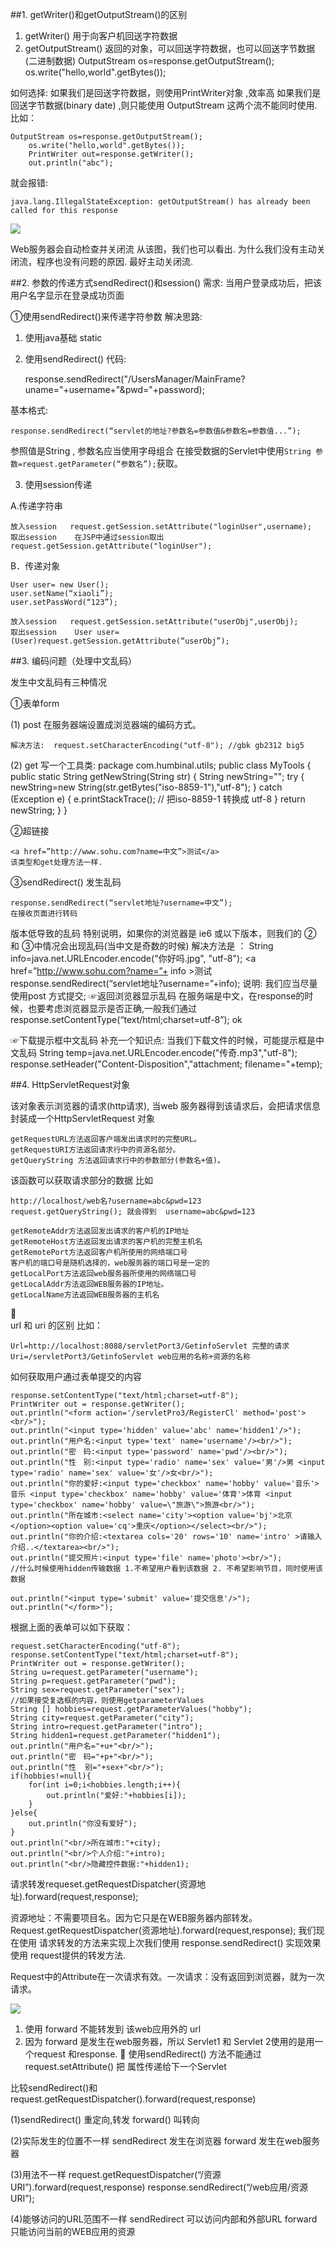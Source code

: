 ##1. getWriter()和getOutputStream()的区别

1.	getWriter() 用于向客户机回送字符数据
2.	getOutputStream() 返回的对象，可以回送字符数据，也可以回送字节数据(二进制数据)
	OutputStream os=response.getOutputStream();
	os.write("hello,world".getBytes());

如何选择:
如果我们是回送字符数据，则使用PrintWriter对象 ,效率高
如果我们是回送字节数据(binary date) ,则只能使用 OutputStream
这两个流不能同时使用.
比如：
	
	OutputStream os=response.getOutputStream();
		os.write("hello,world".getBytes());
		PrintWriter out=response.getWriter();
		out.println("abc");
		
就会报错:

	java.lang.IllegalStateException: getOutputStream() has already been called for this response

![](images/printWriter&outputStream.png)

Web服务器会自动检查并关闭流
从该图，我们也可以看出. 为什么我们没有主动关闭流，程序也没有问题的原因.
最好主动关闭流.

##2. 参数的传递方式sendRedirect()和session()
需求: 当用户登录成功后，把该用户名字显示在登录成功页面

①使用sendRedirect()来传递字符参数
解决思路:
1. 使用java基础 static

2. 使用sendRedirect()
代码:

	response.sendRedirect("/UsersManager/MainFrame?uname="+username+"&pwd="+password);
	
基本格式:

	response.sendRedirect(“servlet的地址?参数名=参数值&参数名=参数值...”);

参照值是String , 参数名应当使用字母组合
在接受数据的Servlet中使用`String 参数=request.getParameter(“参数名”);`获取。

3. 使用session传递

A.传递字符串

	放入session   request.getSession.setAttribute("loginUser",username); 
	取出session	 在JSP中通过session取出 request.getSession.getAttribute("loginUser");
	
B．传递对象

	User user= new User();
	user.setName(“xiaoli”);
	user.setPassWord(“123”);

	放入session   request.getSession.setAttribute("userObj",userObj); 
	取出session	 User user=(User)request.getSession.getAttribute(“userObj”);

##3. 编码问题（处理中文乱码）

发生中文乱码有三种情况

①表单form 

(1)	post
	在服务器端设置成浏览器端的编码方式。
	
	解决方法:  request.setCharacterEncoding("utf-8"); //gbk gb2312 big5

(2)	get
写一个工具类:
	package com.humbinal.utils;
	public class MyTools {
		public static String getNewString(String str) {
			String newString="";
			try {
				newString=new String(str.getBytes("iso-8859-1"),"utf-8");
			} catch (Exception e) {
				e.printStackTrace();
				// 把iso-8859-1 转换成 utf-8
			} 
			return newString;
		}
	}
	
②超链接

	<a href=”http://www.sohu.com?name=中文”>测试</a>
	该类型和get处理方法一样.

③sendRedirect() 发生乱码

	response.sendRedirect(“servlet地址?username=中文”); 
	在接收页面进行转码

版本低导致的乱码 
特别说明，如果你的浏览器是 ie6 或以下版本，则我们的 ② 和 ③中情况会出现乱码(当中文是奇数的时候)
解决方法是 ：
String info=java.net.URLEncoder.encode("你好吗.jpg", "utf-8");
<a href=”http://www.sohu.com?name=”+ info >测试</a>
response.sendRedirect(“servlet地址?username=”+info);
说明: 我们应当尽量使用post 方式提交;
☞返回浏览器显示乱码 
在服务端是中文，在response的时候，也要考虑浏览器显示是否正确,一般我们通过
response.setContentType(“text/html;charset=utf-8”); ok

☞下载提示框中文乱码
补充一个知识点: 当我们下载文件的时候，可能提示框是中文乱码 
String temp=java.net.URLEncoder.encode("传奇.mp3","utf-8");
response.setHeader("Content-Disposition","attachment; filename="+temp);

##4. HttpServletRequest对象

该对象表示浏览器的请求(http请求), 当web 服务器得到该请求后，会把请求信息封装成一个HttpServletRequest 对象
	
	getRequestURL方法返回客户端发出请求时的完整URL。
	getRequestURI方法返回请求行中的资源名部分。
	getQueryString 方法返回请求行中的参数部分(参数名+值)。
	
该函数可以获取请求部分的数据 比如

	http://localhost/web名?username=abc&pwd=123
	request.getQueryString(); 就会得到  username=abc&pwd=123

	getRemoteAddr方法返回发出请求的客户机的IP地址
	getRemoteHost方法返回发出请求的客户机的完整主机名
	getRemotePort方法返回客户机所使用的网络端口号
	客户机的端口号是随机选择的，web服务器的端口号是一定的
	getLocalPort方法返回web服务器所使用的网络端口号
	getLocalAddr方法返回WEB服务器的IP地址。
	getLocalName方法返回WEB服务器的主机名
	
url 和 uri 的区别
比如：

	Url=http://localhost:8088/servletPort3/GetinfoServlet 完整的请求
	Uri=/servletPort3/GetinfoServlet web应用的名称+资源的名称

如何获取用户通过表单提交的内容

	response.setContentType("text/html;charset=utf-8");
	PrintWriter out = response.getWriter();
	out.println("<form action='/servletPro3/RegisterCl' method='post'><br/>");
	out.println("<input type='hidden' value='abc' name='hidden1'/>");
	out.println("用户名:<input type='text' name='username'/><br/>");
	out.println("密　码:<input type='password' name='pwd'/><br/>");
	out.println("性　别:<input type='radio' name='sex' value='男'/>男 <input type='radio' name='sex' value='女'/>女<br/>");
	out.println("你的爱好:<input type='checkbox' name='hobby' value='音乐'>音乐 <input type='checkbox' name='hobby' value='体育'>体育 <input type='checkbox' name='hobby' value=\"旅游\">旅游<br/>");
	out.println("所在城市:<select name='city'><option value='bj'>北京</option><option value='cq'>重庆</option></select><br/>");
	out.println("你的介绍:<textarea cols='20' rows='10' name='intro' >请输入介绍..</textarea><br/>");
	out.println("提交照片:<input type='file' name='photo'><br/>");
	//什么时候使用hidden传输数据 1.不希望用户看到该数据 2. 不希望影响节目，同时使用该数据
	
	out.println("<input type='submit' value='提交信息'/>");
	out.println("</form>");

根据上面的表单可以如下获取：

	request.setCharacterEncoding("utf-8");
	response.setContentType("text/html;charset=utf-8");
	PrintWriter out = response.getWriter();
	String u=request.getParameter("username");
	String p=request.getParameter("pwd");
	String sex=request.getParameter("sex");
	//如果接受复选框的内容，则使用getparameterValues
	String [] hobbies=request.getParameterValues("hobby");
	String city=request.getParameter("city");
	String intro=request.getParameter("intro");
	String hidden1=request.getParameter("hidden1");
	out.println("用户名="+u+"<br/>");
	out.println("密　码="+p+"<br/>");
	out.println("性  别="+sex+"<br/>");
	if(hobbies!=null){
		for(int i=0;i<hobbies.length;i++){
			out.println("爱好:"+hobbies[i]);
		}
	}else{
		out.println("你没有爱好");
	}
	out.println("<br/>所在城市:"+city);
	out.println("<br/>个人介绍:"+intro);
	out.println("<br/>隐藏控件数据:"+hidden1);

请求转发requeset.getRequestDispatcher(资源地址).forward(request,response);

资源地址：不需要项目名。因为它只是在WEB服务器内部转发。
Request.getRequestDispatcher(资源地址).forward(request,response);
我们现在使用 请求转发的方法来实现上次我们使用 response.sendRedirect() 实现效果
使用 request提供的转发方法.

Request中的Attribute在一次请求有效。一次请求：没有返回到浏览器，就为一次请求。

![](images/forward.png)

1.	使用 forward 不能转发到 该web应用外的 url
2.	因为 forward 是发生在web服务器，所以 Servlet1 和 Servlet 2使用的是用一个request 和response.
	使用sendRedirect() 方法不能通过request.setAttribute() 把 属性传递给下一个Servlet

比较sendRedirect()和request.getRequestDispatcher().forward(request,response)

(1)sendRedirect() 重定向,转发  forward() 叫转向

(2)实际发生的位置不一样
sendRedirect 发生在浏览器
forward 发生在web服务器

(3)用法不一样
request.getRequestDispatcher(“/资源URI”).forward(request,response)
response.sendRedirect(“/web应用/资源URI”);

(4)能够访问的URL范围不一样
sendRedirect 可以访问内部和外部URL
forward 只能访问当前的WEB应用的资源



